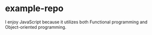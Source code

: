 # example-repo
I enjoy JavaScript because it utilizes both Functional programming and Object-oriented programming.